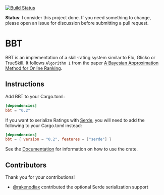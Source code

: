 [![Build Status](https://travis-ci.org/DataWraith/bbt.svg?branch=master)](https://travis-ci.org/DataWraith/bbt)

**Status**: I consider this project done. If you need something to change,
please open an issue for discussion before submitting a pull request.

# BBT

BBT is an implementation of a skill-rating system similar to Elo, Glicko or
TrueSkill. It follows `Algorithm 1` from the paper
[A Bayesian Approximation Method for Online Ranking][ABAMOR].

[ABAMOR]: http://jmlr.csail.mit.edu/papers/volume12/weng11a/weng11a.pdf

## Instructions

Add BBT to your Cargo.toml:

```toml
[dependencies]
bbt = "0.2"
```

If you want to serialize Ratings with [Serde](https://serde.rs/), you will need
to add the following to your Cargo.toml instead:

```toml
[dependencies]
bbt = { version = "0.2", features = ["serde"] }
```

See the [Documentation](https://docs.rs/bbt/) for information on how to use the
crate.

## Contributors

Thank you for your contributions!

* [@rakenodiax](https://github.com/rakenodiax) contributed the optional Serde
  serialization support
